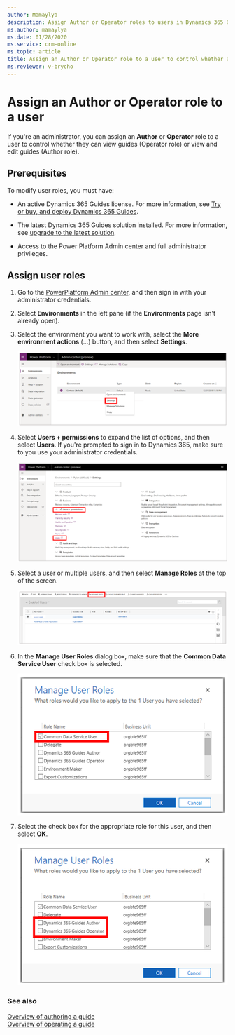 ```yaml
---
author: Mamaylya
description: Assign Author or Operator roles to users in Dynamics 365 Guides to control whether users can edit and view guides (Author role) or just view guides (Operator role)
ms.author: mamaylya
ms.date: 01/28/2020
ms.service: crm-online
ms.topic: article
title: Assign an Author or Operator role to a user to control whether a user can author a guide or just view a guide (Operator role)
ms.reviewer: v-brycho
---
```


# Assign an Author or Operator role to a user

If you're an administrator, you can assign an **Author** or **Operator** role to a user to control whether they can view guides (Operator role) 
or view and edit guides (Author role).  

## Prerequisites
 
To modify user roles, you must have: 

- An active Dynamics 365 Guides license. For more information, see [Try or buy, and deploy Dynamics 365 Guides](setup.md).

- The latest Dynamics 365 Guides solution installed. For more information, see [upgrade to the latest solution](upgrade.md). 

- Access to the Power Platform Admin center and full administrator privileges. 

## Assign user roles

1. Go to the [PowerPlatform Admin center](https://admin.powerplatform.microsoft.com/environments), and then sign in with your administrator credentials. 

2. Select **Environments** in the left pane (if the **Environments** page isn't already open).  

3. Select the environment you want to work with, select the **More environment actions** (...) button, and then select **Settings**.

   ![Environment settings](media/environment-settings.PNG "Environment settings")
 
4. Select **Users + permissions** to expand the list of options, and then select **Users**. If you're prompted to sign in to Dynamics 365, make sure to you use your administrator credentials.   
      
   ![Users selected](media/users-setting.PNG "Users selected")
 
5. Select a user or multiple users, and then select **Manage Roles** at the top of the screen. 
  
   ![Manage Roles](media/select-manage-roles.PNG "Manage Roles")

6. In the **Manage User Roles** dialog box, make sure that the **Common Data Service User** check box is selected. 

   ![Common Data Service User check box](media/common-data-service-user.PNG "Common Data Service User check box")
 
7. Select the check box for the appropriate role for this user, and then select **OK**. 

   ![Author and Operator check boxes](media/select-role.PNG "Author and Operator check boxes")

### See also

[Overview of authoring a guide](authoring-overview.md)<br>
[Overview of operating a guide](operator-overview.md)

